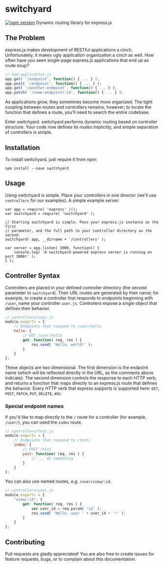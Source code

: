 # switchyard
[![npm version](https://badge.fury.io/js/switchyard.svg)](https://badge.fury.io/js/switchyard)
Dynamic routing library for express.js

## The Problem
express.js makes development of RESTful applications a cinch. Unfortunately, it makes ugly application organization a cinch as well. How often have you seen single-page express.js applications that end up as route soup?

```javascript
// bad-application.js
app.get( '/endpoint', function() { ... } );
app.post( '/endpoint', function() { ... } );
app.get( '/another-endpoint', function() { ... } );
app.patch( '/some-endpoint/:id', function() { ... } );
```

As applications grow, they sometimes become more organized. The tight coupling between routes and controllers remains, however; to locate the function that defines a route, you'll need to search the entire codebase.

Enter switchyard. switchyard performs dynamic routing based on controller structure. Your code now defines its routes implicitly, and simple separation of controllers is simple.

## Installation
To install switchyard, just require it from npm:

```
npm install --save switchyard
```

## Usage
Using switchyard is simple. Place your controllers in one director (we'll use `controllers` for our examples). A simple example server:

```
var app = require( 'express' )();
var switchyard = require( 'switchyard' );

// Starting switchyard is simple. Pass your express.js instance as the first
// parameter, and the full path to your controller directory as the second.
switchyard( app, __dirname + '/controllers' );

var server = app.listen( 3000, function() {
    console.log( 'A switchyard-powered express server is running on port 3000!' );
} );
```

## Controller Syntax
Controllers are placed in your defined controller directory (the second parameter to `switchyard`). Their URL routes are generated by their name; for example, to create a controller that responds to endpoints beginning with `/user`, name your controller `user.js`. Controllers expose a single object that defines their behavior.

```javascript
// controllers/user.js
module.exports = {
    // Endpoints that respond to /user/hello
    hello: {
        // GET /user/hello
        get: function( req, res ) {
            res.send( 'Hello, world!' );
        }
    }
};
```

These objects are two dimensional. The first dimension is the endpoint name (which will be reflected directly in the URL, as the comments above indicate). The second dimension controls the response to each HTTP verb, and returns a function that maps directly to an express.js route that defines the behavior. Every HTTP verb that express supports is supported here: `GET`, `POST`, `PATCH`, `PUT`, `DELETE`, etc.

### Special endpoint names
If you'd like to map directly to the `/` route for a controller (for example, `/user/`), you can used the `index` route.

```javascript
// controllers/test.js
module.exports = {
    // Endpoints that respond to /test/
    index: {
        // POST /test
        post: function( req, res ) {
            // ... do something
        }
    }
};
```

You can also use named routes, e.g. `/user/view/:id`.

```javascript
// controllers/user.js
module.exports = {
    "view/:id": {
        get: function( req, res ) {
            var user_id = req.param( 'id' );
            res.send( 'Hello, user ' + user_id + '!' );
        }
    }
};
```

## Contributing
Pull requests are gladly appreciated! You are also free to create issues for feature requests, bugs, or to complain about this documentation.
